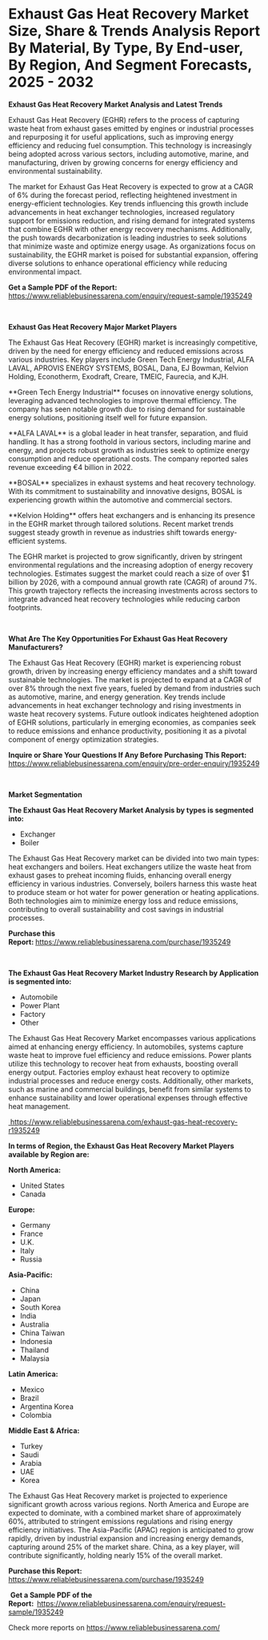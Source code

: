 <p><h1>Exhaust Gas Heat Recovery Market Size, Share & Trends Analysis Report By Material, By Type, By End-user, By Region, And Segment Forecasts, 2025 - 2032</h1></p><p><strong>Exhaust Gas Heat Recovery Market Analysis and Latest Trends</strong></p>
<p><p>Exhaust Gas Heat Recovery (EGHR) refers to the process of capturing waste heat from exhaust gases emitted by engines or industrial processes and repurposing it for useful applications, such as improving energy efficiency and reducing fuel consumption. This technology is increasingly being adopted across various sectors, including automotive, marine, and manufacturing, driven by growing concerns for energy efficiency and environmental sustainability.</p><p>The market for Exhaust Gas Heat Recovery is expected to grow at a CAGR of 6% during the forecast period, reflecting heightened investment in energy-efficient technologies. Key trends influencing this growth include advancements in heat exchanger technologies, increased regulatory support for emissions reduction, and rising demand for integrated systems that combine EGHR with other energy recovery mechanisms. Additionally, the push towards decarbonization is leading industries to seek solutions that minimize waste and optimize energy usage. As organizations focus on sustainability, the EGHR market is poised for substantial expansion, offering diverse solutions to enhance operational efficiency while reducing environmental impact.</p></p>
<p><strong>Get a Sample PDF of the Report:&nbsp;</strong> <a href="https://www.reliablebusinessarena.com/enquiry/request-sample/1935249?utm_campaign=1420&utm_medium=2&utm_source=Github&utm_content=ia&utm_term=17022025&utm_id=exhaust-gas-heat-recovery">https://www.reliablebusinessarena.com/enquiry/request-sample/1935249</a></p>
<p>&nbsp;</p>
<p><strong>Exhaust Gas Heat Recovery Major Market Players</strong></p>
<p><p>The Exhaust Gas Heat Recovery (EGHR) market is increasingly competitive, driven by the need for energy efficiency and reduced emissions across various industries. Key players include Green Tech Energy Industrial, ALFA LAVAL, APROVIS ENERGY SYSTEMS, BOSAL, Dana, EJ Bowman, Kelvion Holding, Econotherm, Exodraft, Creare, TMEIC, Faurecia, and KJH.</p><p>**Green Tech Energy Industrial** focuses on innovative energy solutions, leveraging advanced technologies to improve thermal efficiency. The company has seen notable growth due to rising demand for sustainable energy solutions, positioning itself well for future expansion.</p><p>**ALFA LAVAL** is a global leader in heat transfer, separation, and fluid handling. It has a strong foothold in various sectors, including marine and energy, and projects robust growth as industries seek to optimize energy consumption and reduce operational costs. The company reported sales revenue exceeding €4 billion in 2022.</p><p>**BOSAL** specializes in exhaust systems and heat recovery technology. With its commitment to sustainability and innovative designs, BOSAL is experiencing growth within the automotive and commercial sectors.</p><p>**Kelvion Holding** offers heat exchangers and is enhancing its presence in the EGHR market through tailored solutions. Recent market trends suggest steady growth in revenue as industries shift towards energy-efficient systems.</p><p>The EGHR market is projected to grow significantly, driven by stringent environmental regulations and the increasing adoption of energy recovery technologies. Estimates suggest the market could reach a size of over $1 billion by 2026, with a compound annual growth rate (CAGR) of around 7%. This growth trajectory reflects the increasing investments across sectors to integrate advanced heat recovery technologies while reducing carbon footprints.</p></p>
<p>&nbsp;</p>
<p><strong>What Are The Key Opportunities For Exhaust Gas Heat Recovery Manufacturers?</strong></p>
<p><p>The Exhaust Gas Heat Recovery (EGHR) market is experiencing robust growth, driven by increasing energy efficiency mandates and a shift toward sustainable technologies. The market is projected to expand at a CAGR of over 8% through the next five years, fueled by demand from industries such as automotive, marine, and energy generation. Key trends include advancements in heat exchanger technology and rising investments in waste heat recovery systems. Future outlook indicates heightened adoption of EGHR solutions, particularly in emerging economies, as companies seek to reduce emissions and enhance productivity, positioning it as a pivotal component of energy optimization strategies.</p></p>
<p><strong>Inquire or Share Your Questions If Any Before Purchasing This Report:</strong> <a href="https://www.reliablebusinessarena.com/enquiry/pre-order-enquiry/1935249?utm_campaign=1420&utm_medium=2&utm_source=Github&utm_content=ia&utm_term=17022025&utm_id=exhaust-gas-heat-recovery">https://www.reliablebusinessarena.com/enquiry/pre-order-enquiry/1935249</a></p>
<p>&nbsp;</p>
<p><strong>Market Segmentation</strong></p>
<p><strong>The Exhaust Gas Heat Recovery Market Analysis by types is segmented into:</strong></p>
<p><ul><li>Exchanger</li><li>Boiler</li></ul></p>
<p><p>The Exhaust Gas Heat Recovery market can be divided into two main types: heat exchangers and boilers. Heat exchangers utilize the waste heat from exhaust gases to preheat incoming fluids, enhancing overall energy efficiency in various industries. Conversely, boilers harness this waste heat to produce steam or hot water for power generation or heating applications. Both technologies aim to minimize energy loss and reduce emissions, contributing to overall sustainability and cost savings in industrial processes.</p></p>
<p><strong>Purchase this Report:&nbsp;</strong><a href="https://www.reliablebusinessarena.com/purchase/1935249?utm_campaign=1420&utm_medium=2&utm_source=Github&utm_content=ia&utm_term=17022025&utm_id=exhaust-gas-heat-recovery">https://www.reliablebusinessarena.com/purchase/1935249</a></p>
<p>&nbsp;</p>
<p><strong>The Exhaust Gas Heat Recovery Market Industry Research by Application is segmented into:</strong></p>
<p><ul><li>Automobile</li><li>Power Plant</li><li>Factory</li><li>Other</li></ul></p>
<p><p>The Exhaust Gas Heat Recovery Market encompasses various applications aimed at enhancing energy efficiency. In automobiles, systems capture waste heat to improve fuel efficiency and reduce emissions. Power plants utilize this technology to recover heat from exhausts, boosting overall energy output. Factories employ exhaust heat recovery to optimize industrial processes and reduce energy costs. Additionally, other markets, such as marine and commercial buildings, benefit from similar systems to enhance sustainability and lower operational expenses through effective heat management.</p></p>
<p><a href="https://www.reliablebusinessarena.com/exhaust-gas-heat-recovery-r1935249?utm_campaign=1420&utm_medium=2&utm_source=Github&utm_content=ia&utm_term=17022025&utm_id=exhaust-gas-heat-recovery">&nbsp;https://www.reliablebusinessarena.com/exhaust-gas-heat-recovery-r1935249</a></p>
<p><strong>In terms of Region, the Exhaust Gas Heat Recovery Market Players available by Region are:</strong></p>
<p>
    <p> <strong> North America: </strong>
        <ul>
            <li>United States</li>
            <li>Canada</li>
        </ul>
        </p> 
    <p> <strong> Europe: </strong>
        <ul>
            <li>Germany</li>
            <li>France</li>
            <li>U.K.</li>
            <li>Italy</li>
            <li>Russia</li>
        </ul>
        </p> 
    <p> <strong> Asia-Pacific: </strong>
        <ul>
            <li>China</li>
            <li>Japan</li>
            <li>South Korea</li>
            <li>India</li>
            <li>Australia</li>
            <li>China Taiwan</li>
            <li>Indonesia</li>
            <li>Thailand</li>
            <li>Malaysia</li>
        </ul>
        </p> 
    <p> <strong> Latin America: </strong>
        <ul>
            <li>Mexico</li>
            <li>Brazil</li>
            <li>Argentina Korea</li>
            <li>Colombia</li>
        </ul>
        </p> 
    <p> <strong> Middle East & Africa: </strong>
        <ul>
            <li>Turkey</li>
            <li>Saudi</li>
            <li>Arabia</li>
            <li>UAE</li>
            <li>Korea</li>
        </ul>
    </p>
    </p>
<p><p>The Exhaust Gas Heat Recovery market is projected to experience significant growth across various regions. North America and Europe are expected to dominate, with a combined market share of approximately 60%, attributed to stringent emissions regulations and rising energy efficiency initiatives. The Asia-Pacific (APAC) region is anticipated to grow rapidly, driven by industrial expansion and increasing energy demands, capturing around 25% of the market share. China, as a key player, will contribute significantly, holding nearly 15% of the overall market.</p></p>
<p><strong>Purchase this Report: </strong><a href="https://www.reliablebusinessarena.com/purchase/1935249?utm_campaign=1420&utm_medium=2&utm_source=Github&utm_content=ia&utm_term=17022025&utm_id=exhaust-gas-heat-recovery">https://www.reliablebusinessarena.com/purchase/1935249</a></p>
<p>&nbsp;<strong>Get a Sample PDF of the Report:&nbsp;&nbsp;</strong><a href="https://www.reliablebusinessarena.com/enquiry/request-sample/1935249?utm_campaign=1420&utm_medium=2&utm_source=Github&utm_content=ia&utm_term=17022025&utm_id=exhaust-gas-heat-recovery">https://www.reliablebusinessarena.com/enquiry/request-sample/1935249</a></p>
<p><strong></strong></p>
<p>Check more reports on <a href="https://www.reliablebusinessarena.com/?utm_campaign=1420&utm_medium=2&utm_source=Github&utm_content=ia&utm_term=17022025&utm_id=exhaust-gas-heat-recovery">https://www.reliablebusinessarena.com/</a></p>